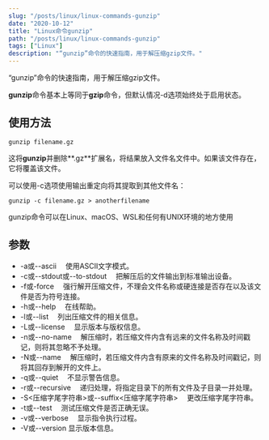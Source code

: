 ```yaml
---
slug: "/posts/linux/linux-commands-gunzip"
date: "2020-10-12"
title: "Linux命令gunzip"
path: "/posts/linux/linux-commands-gunzip"
tags: ["Linux"]
description: "“gunzip”命令的快速指南，用于解压缩gzip文件。"
---
```


“gunzip”命令的快速指南，用于解压缩gzip文件。

**gunzip**命令基本上等同于**gzip**命令，但默认情况-d选项始终处于启用状态。

## 使用方法

``` shell
gunzip filename.gz
```

这将**gunzip**并删除**.gz**扩展名，将结果放入文件名文件中。如果该文件存在，它将覆盖该文件。

可以使用-c选项使用输出重定向将其提取到其他文件名：

``` shell
gunzip -c filename.gz > anotherfilename
```

gunzip命令可以在Linux、macOS、WSL和任何有UNIX环境的地方使用

## 参数

- -a或--ascii 　使用ASCII文字模式。
- -c或--stdout或--to-stdout 　把解压后的文件输出到标准输出设备。
- -f或-force 　强行解开压缩文件，不理会文件名称或硬连接是否存在以及该文件是否为符号连接。
- -h或--help 　在线帮助。
- -l或--list 　列出压缩文件的相关信息。
- -L或--license 　显示版本与版权信息。
- -n或--no-name 　解压缩时，若压缩文件内含有远来的文件名称及时间戳记，则将其忽略不予处理。
- -N或--name 　解压缩时，若压缩文件内含有原来的文件名称及时间戳记，则将其回存到解开的文件上。
- -q或--quiet 　不显示警告信息。
- -r或--recursive 　递归处理，将指定目录下的所有文件及子目录一并处理。
- -S<压缩字尾字符串>或--suffix<压缩字尾字符串> 　更改压缩字尾字符串。
- -t或--test 　测试压缩文件是否正确无误。
- -v或--verbose 　显示指令执行过程。
- -V或--version 显示版本信息。